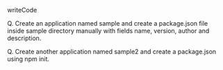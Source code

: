 writeCode

Q. Create an application named sample and create a package.json file inside sample directory manually with fields name, version, author and description.

Q. Create another application named sample2 and create a package.json using npm init.